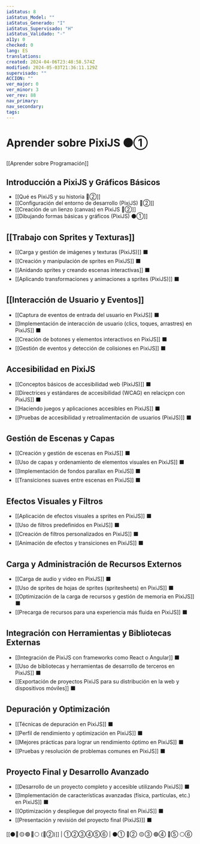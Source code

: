 ```yaml
---
iaStatus: 8
iaStatus_Model: ""
iaStatus_Generado: "I"
iaStatus_Supervisado: "H"
iaStatus_Validado: "-"
a11y: 0
checked: 0
lang: ES
translations: 
created: 2024-04-06T23:48:58.574Z
modified: 2024-05-03T21:36:11.129Z
supervisado: ""
ACCION: ""
ver_major: 0
ver_minor: 3
ver_rev: 88
nav_primary: 
nav_secondary: 
tags:
---
```

# Aprender sobre PixiJS ⚫①

[[Aprender sobre Programación]]

## Introducción a PixiJS y Gráficos Básicos

- [[Qué es PixiJS y su historia 🔴②]]
- [[Configuración del entorno de desarrollo (PixiJS)  🔴②]]
- [[Creación de un lienzo (canvas) en PixiJS 🔴②]]
- [[Dibujando formas básicas y gráficos (PixiJS) ⚫①]] 

## [[Trabajo con Sprites y Texturas]]

* [[Carga y gestión de imágenes y texturas (PixiJS)]] ⬛
* [[Creación y manipulación de sprites en PixiJS]] ⬛
* [[Anidando sprites y creando escenas interactivas]] ⬛
* [[Aplicando transformaciones y animaciones a sprites (PixiJS)]] ⬛

## [[Interacción de Usuario y Eventos]]

- [[Captura de eventos de entrada del usuario en PixiJS]] ⬛
- [[Implementación de interacción de usuario (clics, toques, arrastres) en PixiJS]] ⬛
- [[Creación de botones y elementos interactivos en PixiJS]] ⬛
- [[Gestión de eventos y detección de colisiones en PixiJS]] ⬛

## Accesibilidad en PixiJS

- [[Conceptos básicos de accesibilidad web (PixiJS)]] ⬛
- [[Directrices y estándares de accesibilidad (WCAG) en relaciçpn con PixiJS]] ⬛
- [[Haciendo juegos y aplicaciones accesibles en PixiJS]] ⬛
- [[Pruebas de accesibilidad y retroalimentación de usuarios (PixiJS)]] ⬛

## Gestión de Escenas y Capas

* [[Creación y gestión de escenas en PixiJS]] ⬛
* [[Uso de capas y ordenamiento de elementos visuales en PixiJS]] ⬛
* [[Implementación de fondos parallax en PixiJS]] ⬛
* [[Transiciones suaves entre escenas en PixiJS]] ⬛

## Efectos Visuales y Filtros

* [[Aplicación de efectos visuales a sprites en PixiJS]] ⬛
* [[Uso de filtros predefinidos en PixiJS]] ⬛
* [[Creación de filtros personalizados en PixiJS]] ⬛
* [[Animación de efectos y transiciones en PixiJS]] ⬛

## Carga y Administración de Recursos Externos

- [[Carga de audio y video en PixiJS]] ⬛
- [[Uso de sprites de hojas de sprites (spritesheets) en PixiJS]] ⬛
- [[Optimización de la carga de recursos y gestión de memoria en PixiJS]] ⬛
- [[Precarga de recursos para una experiencia más fluida en PixiJS]] ⬛

## Integración con Herramientas y Bibliotecas Externas

- [[Integración de PixiJS con frameworks como React o Angular]] ⬛
- [[Uso de bibliotecas y herramientas de desarrollo de terceros en PixiJS]] ⬛
- [[Exportación de proyectos PixiJS para su distribución en la web y dispositivos móviles]] ⬛

## Depuración y Optimización

- [[Técnicas de depuración en PixiJS]] ⬛
- [[Perfil de rendimiento y optimización en PixiJS]] ⬛
- [[Mejores prácticas para lograr un rendimiento óptimo en PixiJS]] ⬛
- [[Pruebas y resolución de problemas comunes en PixiJS]] ⬛

## Proyecto Final y Desarrollo Avanzado

- [[Desarrollo de un proyecto completo y accesible utilizando PixiJS]] ⬛
- [[Implementación de características avanzadas (física, partículas, etc.) en PixiJS]] ⬛
- [[Optimización y despliegue del proyecto final en PixiJS]] ⬛
- [[Presentación y revisión del proyecto final (PixiJS)]] ⬛

[[⚫🔴 🟡 🟢 🔵⚪ (🔴②)]] | ①②③④⑤⑥ | ⚫① 🔴②  🟡 ③ 🟢④ 🔵⑤ ⚪⑥ 